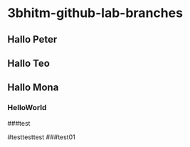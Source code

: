 # 3bhitm-github-lab-branches

## Hallo Peter 

## Hallo Teo
## Hallo Mona

### HelloWorld

###test

#testtesttest
###test01
